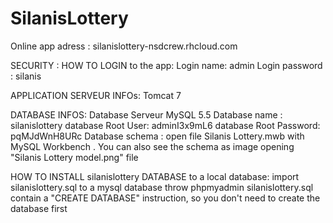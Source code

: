 # SilanisLottery

Online app adress : 
silanislottery-nsdcrew.rhcloud.com

SECURITY : 
HOW TO LOGIN to the app:
Login name: admin
Login password : silanis

APPLICATION SERVEUR INFOs:
Tomcat 7

DATABASE INFOS:
Database Serveur MySQL 5.5
Database name : silanislottery
database Root User: adminI3x9mL6
database Root Password: pqMJdWnH8URc
Database schema : open file Silanis Lottery.mwb with MySQL Workbench . 
You can also see the schema as image opening "Silanis Lottery model.png" file

HOW TO INSTALL silanislottery DATABASE to a local database:
import silanislottery.sql to a mysql database throw phpmyadmin
silanislottery.sql contain a "CREATE DATABASE" instruction, so you don't need to create the database first


